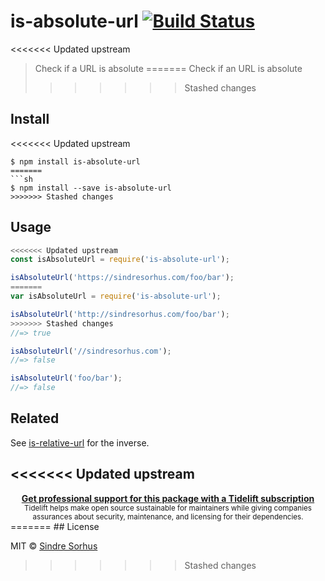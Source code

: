 # is-absolute-url [![Build Status](https://travis-ci.org/sindresorhus/is-absolute-url.svg?branch=master)](https://travis-ci.org/sindresorhus/is-absolute-url)

<<<<<<< Updated upstream
> Check if a URL is absolute
=======
> Check if an URL is absolute
>>>>>>> Stashed changes


## Install

<<<<<<< Updated upstream
```
$ npm install is-absolute-url
=======
```sh
$ npm install --save is-absolute-url
>>>>>>> Stashed changes
```


## Usage

```js
<<<<<<< Updated upstream
const isAbsoluteUrl = require('is-absolute-url');

isAbsoluteUrl('https://sindresorhus.com/foo/bar');
=======
var isAbsoluteUrl = require('is-absolute-url');

isAbsoluteUrl('http://sindresorhus.com/foo/bar');
>>>>>>> Stashed changes
//=> true

isAbsoluteUrl('//sindresorhus.com');
//=> false

isAbsoluteUrl('foo/bar');
//=> false
```


## Related

See [is-relative-url](https://github.com/sindresorhus/is-relative-url) for the inverse.


<<<<<<< Updated upstream
---

<div align="center">
	<b>
		<a href="https://tidelift.com/subscription/pkg/npm-is-absolute-url?utm_source=npm-is-absolute-url&utm_medium=referral&utm_campaign=readme">Get professional support for this package with a Tidelift subscription</a>
	</b>
	<br>
	<sub>
		Tidelift helps make open source sustainable for maintainers while giving companies<br>assurances about security, maintenance, and licensing for their dependencies.
	</sub>
</div>
=======
## License

MIT © [Sindre Sorhus](http://sindresorhus.com)
>>>>>>> Stashed changes
